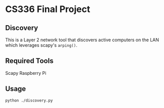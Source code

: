 # CS336 Final Project

## Discovery
This is a Layer 2 network tool that discovers active computers on the LAN which leverages scapy's `arping()`.

## Required Tools
Scapy
Raspberry Pi


## Usage
```
python ./discovery.py
```
